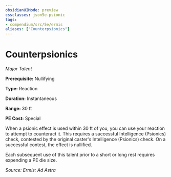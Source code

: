 ```yaml
---
obsidianUIMode: preview
cssclasses: json5e-psionic
tags:
- compendium/src/5e/ermis
aliases: ["Counterpsionics"]
---
```

# Counterpsionics
*Major Talent*  

**Prerequisite:** Nullifying

**Type:** Reaction

**Duration:** Instantaneous

**Range:** 30 ft

**PE Cost:** Special

When a psionic effect is used within 30 ft of you, you can use your reaction to attempt to counteract it. This requires a successful Intelligence (Psionics) check, contested by the original caster's Intelligence (Psionics) check. On a successful contest, the effect is nullified.

Each subsequent use of this talent prior to a short or long rest requires expending a PE die size.

*Source: Ermis: Ad Astra*